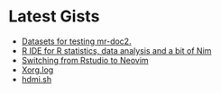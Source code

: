 # Latest Gists

<!-- GIST-LIST:START -->
- [Datasets for testing mr-doc2.](https://gist.github.com/lf-araujo/1bea4927813e09d9ec0ce0568935384e)
- [R IDE for R statistics, data analysis and a bit of Nim](https://gist.github.com/lf-araujo/9b3e239757d6f48a564d75818b46f17c)
- [Switching from Rstudio to Neovim](https://gist.github.com/lf-araujo/4b9b69e6920f7efedfa28121ef013520)
- [Xorg.log](https://gist.github.com/lf-araujo/1106640c7a66dee16fe61965bf5ccd05)
- [hdmi.sh](https://gist.github.com/lf-araujo/1879c0ffbf080ce18bc9465b0c7b957c)
<!-- GIST-LIST:END -->


<!--
**lf-araujo/lf-araujo** is a ✨ _special_ ✨ repository because its `README.md` (this file) appears on your GitHub profile.

Here are some ideas to get you started:

- 🔭 I’m currently working on ...
- 🌱 I’m currently learning ...
- 👯 I’m looking to collaborate on ...
- 🤔 I’m looking for help with ...
- 💬 Ask me about ...
- 📫 How to reach me: ...
- 😄 Pronouns: ...
- ⚡ Fun fact: ...
-->
